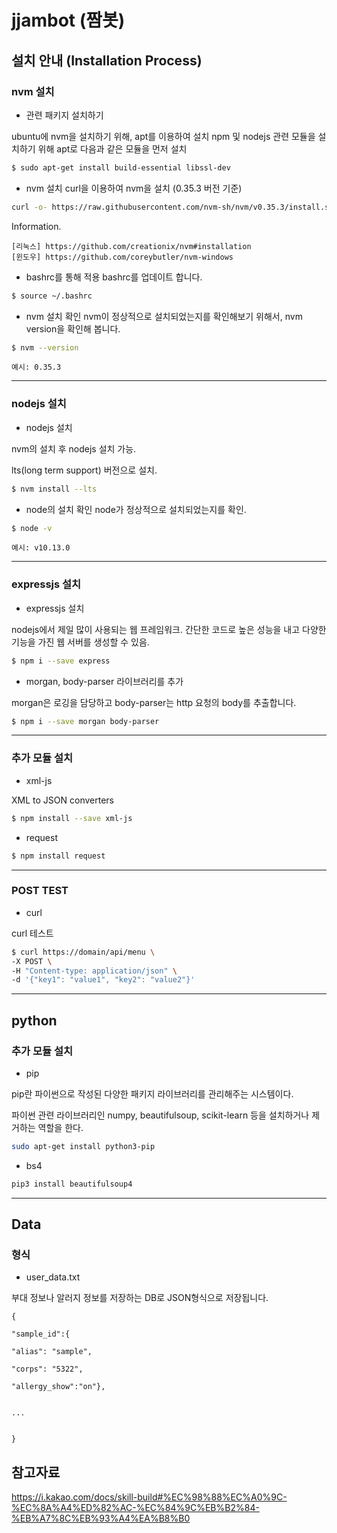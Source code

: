 # jjambot (짬봇)


## 설치 안내 (Installation Process)

### nvm 설치

- 관련 패키지 설치하기

ubuntu에 nvm을 설치하기 위해, apt를 이용하여 설치
npm 및 nodejs 관련 모듈을 설치하기 위해 apt로 다음과 같은 모듈을 먼저 설치

```bash
$ sudo apt-get install build-essential libssl-dev
```





- nvm 설치
curl을 이용하여 nvm을 설치 (0.35.3 버전 기준)

```bash
curl -o- https://raw.githubusercontent.com/nvm-sh/nvm/v0.35.3/install.sh | bash
```

Information.

	[리눅스] https://github.com/creationix/nvm#installation
	[윈도우] https://github.com/coreybutler/nvm-windows


- bashrc를 통해 적용
bashrc를 업데이트 합니다. 

```bash
$ source ~/.bashrc
```

- nvm 설치 확인
nvm이 정상적으로 설치되었는지를 확인해보기 위해서, nvm version을 확인해 봅니다.

```bash
$ nvm --version
```

	예시: 0.35.3


---

### nodejs 설치

- nodejs 설치

nvm의 설치 후 nodejs 설치 가능.

lts(long term support) 버전으로 설치.


```bash
$ nvm install --lts
```

- node의 설치 확인
node가 정상적으로 설치되었는지를 확인.

```bash
$ node -v
```

	예시: v10.13.0


---



### expressjs 설치

- expressjs 설치

nodejs에서 제일 많이 사용되는 웹 프레임워크. 간단한 코드로 높은 성능을 내고 다양한 기능을 가진 웹 서버를 생성할 수 있음.


```bash
$ npm i --save express
```

- morgan, body-parser 라이브러리를 추가

morgan은 로깅을 담당하고 body-parser는 http 요청의 body를 추출합니다.


```bash
$ npm i --save morgan body-parser
```



---


### 추가 모듈 설치

- xml-js

XML to JSON converters


```bash
$ npm install --save xml-js
```


- request



```bash
$ npm install request
```


---


### POST TEST

- curl

curl 테스트

```bash
$ curl https://domain/api/menu \
-X POST \
-H "Content-type: application/json" \
-d '{"key1": "value1", "key2": "value2"}'
```





---

## python

### 추가 모듈 설치

- pip

pip란 파이썬으로 작성된 다양한 패키지 라이브러리를 관리해주는 시스템이다.

파이썬 관련 라이브러리인 numpy, beautifulsoup, scikit-learn 등을 설치하거나 제거하는 역할을 한다.

```bash
sudo apt-get install python3-pip 
```

- bs4

```bash
pip3 install beautifulsoup4
```


---

## Data

### 형식

- user_data.txt

부대 정보나 알러지 정보를 저장하는 DB로 JSON형식으로 저장됩니다.


```
{

"sample_id":{

"alias": "sample",

"corps": "5322",

"allergy_show":"on"},


...


}

```





## 참고자료

https://i.kakao.com/docs/skill-build#%EC%98%88%EC%A0%9C-%EC%8A%A4%ED%82%AC-%EC%84%9C%EB%B2%84-%EB%A7%8C%EB%93%A4%EA%B8%B0

